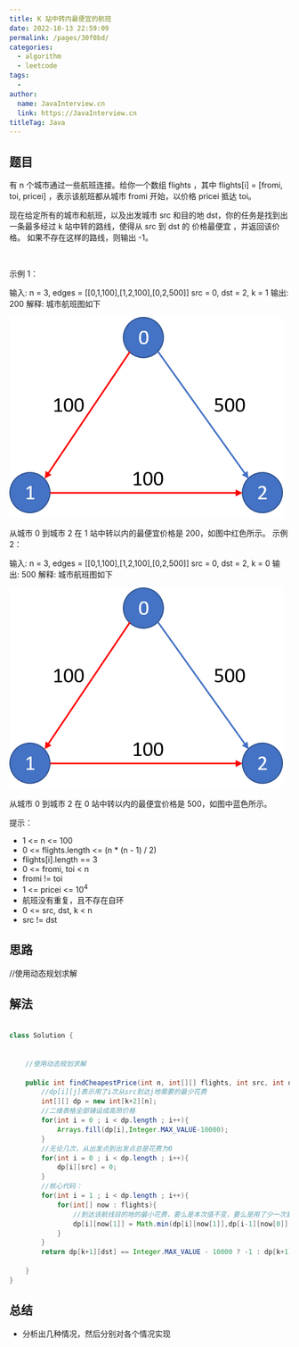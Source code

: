 ```yaml
---
title: K 站中转内最便宜的航班
date: 2022-10-13 22:59:09
permalink: /pages/30f0bd/
categories:
  - algorithm
  - leetcode
tags:
  - 
author: 
  name: JavaInterview.cn
  link: https://JavaInterview.cn
titleTag: Java
---
```


## 题目

有 n 个城市通过一些航班连接。给你一个数组 flights ，其中 flights[i] = [fromi, toi, pricei] ，表示该航班都从城市 fromi 开始，以价格 pricei 抵达 toi。

现在给定所有的城市和航班，以及出发城市 src 和目的地 dst，你的任务是找到出一条最多经过 k 站中转的路线，使得从 src 到 dst 的 价格最便宜 ，并返回该价格。 如果不存在这样的路线，则输出 -1。

 

示例 1：

输入: 
n = 3, edges = [[0,1,100],[1,2,100],[0,2,500]]
src = 0, dst = 2, k = 1
输出: 200
解释: 
城市航班图如下

![](/media/pictures/leetcode/995.png)

从城市 0 到城市 2 在 1 站中转以内的最便宜价格是 200，如图中红色所示。
示例 2：

输入: 
n = 3, edges = [[0,1,100],[1,2,100],[0,2,500]]
src = 0, dst = 2, k = 0
输出: 500
解释: 
城市航班图如下

![](/media/pictures/leetcode/995.png)

从城市 0 到城市 2 在 0 站中转以内的最便宜价格是 500，如图中蓝色所示。
 

提示：

- 1 <= n <= 100
- 0 <= flights.length <= (n * (n - 1) / 2)
- flights[i].length == 3
- 0 <= fromi, toi < n
- fromi != toi
- 1 <= pricei <= 10<sup>4</sup>
- 航班没有重复，且不存在自环
- 0 <= src, dst, k < n
- src != dst


## 思路

//使用动态规划求解

## 解法
```java

class Solution {
    

    //使用动态规划求解

    public int findCheapestPrice(int n, int[][] flights, int src, int dst, int k) {
        //dp[i][j]表示用了i次从src到达j地需要的最少花费
        int[][] dp = new int[k+2][n];
        //二维表格全部铺设成高昂价格
        for(int i = 0 ; i < dp.length ; i++){
            Arrays.fill(dp[i],Integer.MAX_VALUE-10000);
        }
        //无论几次，从出发点到出发点总是花费为0
        for(int i = 0 ; i < dp.length ; i++){
            dp[i][src] = 0;
        }
        //核心代码：
        for(int i = 1 ; i < dp.length ; i++){
            for(int[] now : flights){
                //到达该航线目的地的最小花费，要么是本次值不变，要么是用了少一次到达本次航线的出发点的最少花费加上本条航线要的钱
                dp[i][now[1]] = Math.min(dp[i][now[1]],dp[i-1][now[0]] + now[2]);
            }
        }
        return dp[k+1][dst] == Integer.MAX_VALUE - 10000 ? -1 : dp[k+1][dst];
  
    }
}
```

## 总结

- 分析出几种情况，然后分别对各个情况实现 
